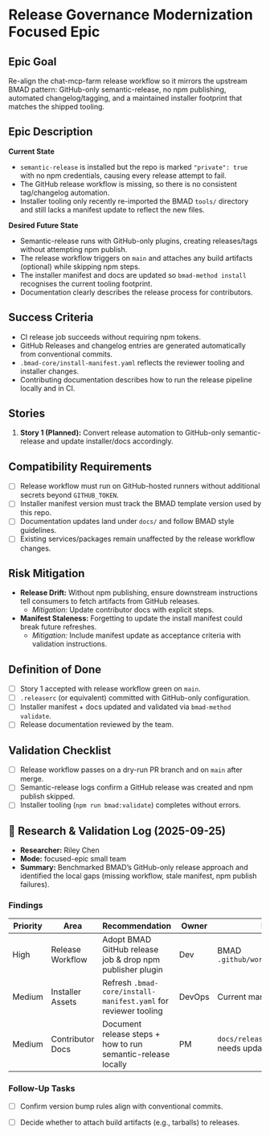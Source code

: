 # Release Governance Modernization Focused Epic

## Epic Goal

Re-align the chat-mcp-farm release workflow so it mirrors the upstream BMAD pattern: GitHub-only semantic-release, no npm publishing, automated changelog/tagging, and a maintained installer footprint that matches the shipped tooling.

## Epic Description

**Current State**

- `semantic-release` is installed but the repo is marked `"private": true` with no npm credentials, causing every release attempt to fail.
- The GitHub release workflow is missing, so there is no consistent tag/changelog automation.
- Installer tooling only recently re-imported the BMAD `tools/` directory and still lacks a manifest update to reflect the new files.

**Desired Future State**

- Semantic-release runs with GitHub-only plugins, creating releases/tags without attempting npm publish.
- The release workflow triggers on `main` and attaches any build artifacts (optional) while skipping npm steps.
- The installer manifest and docs are updated so `bmad-method install` recognises the current tooling footprint.
- Documentation clearly describes the release process for contributors.

## Success Criteria

- CI release job succeeds without requiring npm tokens.
- GitHub Releases and changelog entries are generated automatically from conventional commits.
- `.bmad-core/install-manifest.yaml` reflects the reviewer tooling and installer changes.
- Contributing documentation describes how to run the release pipeline locally and in CI.

## Stories

1. **Story 1 (Planned):** Convert release automation to GitHub-only semantic-release and update installer/docs accordingly.

## Compatibility Requirements

- [ ] Release workflow must run on GitHub-hosted runners without additional secrets beyond `GITHUB_TOKEN`.
- [ ] Installer manifest version must track the BMAD template version used by this repo.
- [ ] Documentation updates land under `docs/` and follow BMAD style guidelines.
- [ ] Existing services/packages remain unaffected by the release workflow changes.

## Risk Mitigation

- **Release Drift:** Without npm publishing, ensure downstream instructions tell consumers to fetch artifacts from GitHub releases.
  - *Mitigation:* Update contributor docs with explicit steps.
- **Manifest Staleness:** Forgetting to update the install manifest could break future refreshes.
  - *Mitigation:* Include manifest update as acceptance criteria with validation instructions.

## Definition of Done

- [ ] Story 1 accepted with release workflow green on `main`.
- [ ] `.releaserc` (or equivalent) committed with GitHub-only configuration.
- [ ] Installer manifest + docs updated and validated via `bmad-method validate`.
- [ ] Release documentation reviewed by the team.

## Validation Checklist

- [ ] Release workflow passes on a dry-run PR branch and on `main` after merge.
- [ ] Semantic-release logs confirm a GitHub release was created and npm publish skipped.
- [ ] Installer tooling (`npm run bmad:validate`) completes without errors.

## 🔬 Research & Validation Log (2025-09-25)

- **Researcher:** Riley Chen
- **Mode:** focused-epic small team
- **Summary:** Benchmarked BMAD’s GitHub-only release approach and identified the local gaps (missing workflow, stale manifest, npm publish failures).

### Findings

| Priority | Area              | Recommendation                                            | Owner | Evidence |
| -------- | ----------------- | --------------------------------------------------------- | ----- | -------- |
| High     | Release Workflow  | Adopt BMAD GitHub release job & drop npm publisher plugin | Dev   | BMAD `.github/workflows/release.yaml` |
| Medium   | Installer Assets  | Refresh `.bmad-core/install-manifest.yaml` for reviewer tooling | DevOps | Current manifest lacks new files |
| Medium   | Contributor Docs  | Document release steps + how to run semantic-release locally | PM   | `docs/release-automation.md` needs update |

### Follow-Up Tasks

- [ ] Confirm version bump rules align with conventional commits.
- [ ] Decide whether to attach build artifacts (e.g., tarballs) to releases.

